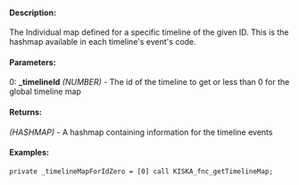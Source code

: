 #### Description:
The Individual map defined for a specific timeline of the given ID. This is the hashmap available in each timeline's event's code.

#### Parameters:
0: **_timelineId** *(NUMBER)* - The id of the timeline to get or less than 0
for the global timeline map

#### Returns:
*(HASHMAP)* - A hashmap containing information for the timeline events

#### Examples:
```sqf
private _timelineMapForIdZero = [0] call KISKA_fnc_getTimelineMap;
```

